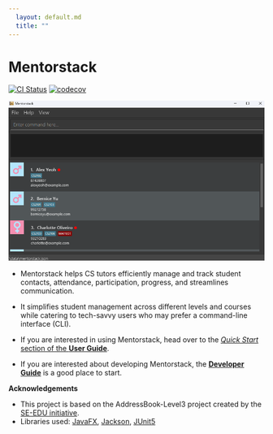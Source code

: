```yaml
---
  layout: default.md
  title: ""
---
```


# Mentorstack

[![CI Status](https://github.com/AY2425S2-CS2103-W11-1/tp/workflows/Java%20CI/badge.svg)](https://github.com/AY2425S2-CS2103-W11-1/tp/actions)
[![codecov](https://codecov.io/gh/AY2425S2-CS2103-W11-1/tp/graph/badge.svg?token=6WMHQ8PWP3)](https://codecov.io/gh/AY2425S2-CS2103-W11-1/tp)

![Ui](images/Ui.png)

* Mentorstack helps CS tutors efficiently manage and track student contacts, attendance, participation, progress, and streamlines communication.
* It simplifies student management across different levels and courses while catering to tech-savvy users who may prefer a command-line interface (CLI).

* If you are interested in using Mentorstack, head over to the [_Quick Start_ section of the **User Guide**](UserGuide.html#quick-start).
* If you are interested about developing Mentorstack, the [**Developer Guide**](DeveloperGuide.html) is a good place to start.


**Acknowledgements**

* This project is based on the AddressBook-Level3 project created by the [SE-EDU initiative](https://se-education.org).
* Libraries used: [JavaFX](https://openjfx.io/), [Jackson](https://github.com/FasterXML/jackson), [JUnit5](https://github.com/junit-team/junit5)
